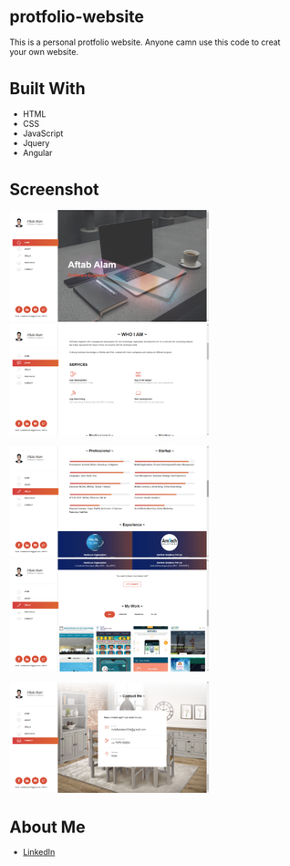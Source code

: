 # protfolio-website
This is a personal protfolio website. Anyone camn use this code to creat your own website.

<h1>Built With</h1>
<ul>
<li>HTML</li>
<li>CSS</li>
<li>JavaScript</li>
<li>Jquery</li>
<li>Angular</li>
</ul>

<h1>Screenshot</h1>
<p float="left">
  <img src="/screenshot/1.png" width="350"/>
  <img src="/screenshot/2.png" width="350"/>
</p>
<p float="left">
  <img src="/screenshot/3.png" width="350"/>
  <img src="/screenshot/4.png" width="350"/>
</p>
<p float="left">
  <img src="/screenshot/5.png" width="350"/>
</p>

<h1>About Me</h1>
<ul>
<li><a href="https://www.linkedin.com/in/aftabalamio/">LinkedIn</a></li>
</ul>
